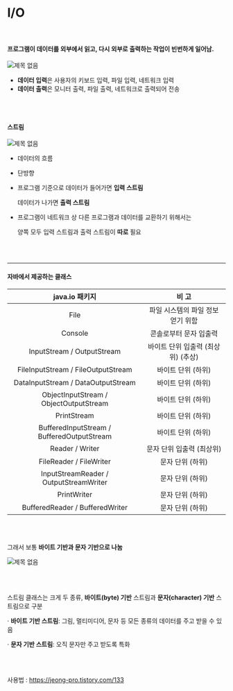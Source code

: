 # I/O

<br>

#### 프로그램이 데이터를 외부에서 읽고, 다시 외부로 출력하는 작업이 빈번하게 일어남.

![제목 없음](https://user-images.githubusercontent.com/89068148/168230759-0856ff41-46d7-468f-9220-76dfa7501b09.png)

- **데이터 입력**은 사용자의 키보드 입력, 파일 입력, 네트워크 입력
- **데이터 출력**은 모니터 출력, 파일 출력, 네트워크로 출력되어 전송

<br>

<br>

#### 스트림

![제목 없음](https://user-images.githubusercontent.com/89068148/168231129-7ee479a3-de4d-42fe-8dc0-036737415415.png)

- 데이터의 흐름

- 단방향

- 프로그램 기준으로 데이터가 들어가면 **입력 스트림**

  데이터가 나가면 **출력 스트림**

- 프로그램이 네트워크 상 다른 프로그램과 데이터를 교환하기 위해서는 

  양쪽 모두 입력 스트림과 출력 스트림이 **따로** 필요

<br>

<br>

---

#### 자바에서 제공하는 클래스

|               java.io 패키지               |               비 고                |
| :----------------------------------------: | :--------------------------------: |
|                    File                    | 파일 시스템의 파일 정보 얻기 위함  |
|                  Console                   |       콘솔로부터 문자 입출력       |
|         InputStream / OutputStream         | 바이트 단위 입출력 (최상위) (추상) |
|     FileInputStream / FileOutputStream     |         바이트 단위 (하위)         |
|     DataInputStream / DataOutputStream     |         바이트 단위 (하위)         |
|   ObjectInputStream / ObjectOutputStream   |         바이트 단위 (하위)         |
|                PrintStream                 |         바이트 단위 (하위)         |
| BufferedInputStream / BufferedOutputStream |         바이트 단위 (하위)         |
|              Reader / Writer               |     문자 단위 입출력 (최상위)      |
|          FileReader / FileWriter           |          문자 단위 (하위)          |
|   InputStreamReader / OutputStreamWriter   |          문자 단위 (하위)          |
|                PrintWriter                 |          문자 단위 (하위)          |
|      BufferedReader / BufferedWriter       |          문자 단위 (하위)          |

<br>

<br>

그래서 보통 **바이트 기반과 문자 기반으로 나눔**

![제목 없음](https://user-images.githubusercontent.com/89068148/168232120-98f86c49-4bac-48e6-bf19-e115ee3d4ff0.png)

<br>

<br>

스트림 클래스는 크게 두 종류, **바이트(byte) 기반** 스트림과 **문자(character) 기반** 스트림으로 구분

· **바이트 기반 스트림**: 그림, 멀티미디어, 문자 등 모든 종류의 데이터를 주고 받을 수 있음

· **문자 기반 스트림**: 오직 문자만 주고 받도록 특화

<br>

<br>

사용법 : https://jeong-pro.tistory.com/133



